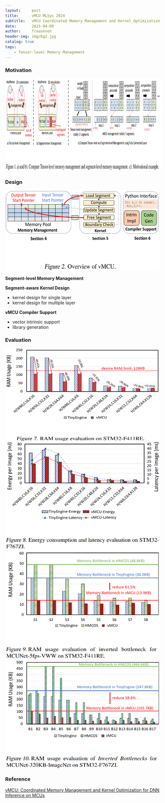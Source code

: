 ```yaml
---
layout:     post
title:      vMCU MLSys 2024
subtitle:   vMCU Coordinated Memory Management and Kernel Optimization for DNN Inference on MCUs
date:       2025-04-09
author:     Treaseven
header-img: img/bg2.jpg
catalog: true
tags:
    - Tensor-level Memory Management
---
```


### Motivation

<img width="1000" height="300" src="../img/post-vmcu-example.png"/>


### Design

<img width="500" height="260" src="../img/post-vmcu.png"/>

**Segment-level Memory Management**

**Segment-aware Kernel Design**
- kernel design for single layer
- kernel design for multiple layer

**vMCU Compiler Support**
- vector intrinsic support
- library generation

### Evaluation

<img width="500" height="300" src="../img/post-vmcu-ram-usage.png"/>


<img width="500" height="350" src="../img/post-vmcu-energy-consumption.png"/>


<img width="500" height="350" src="../img/post-vmcu-bottleneck.png"/>


<img width="500" height="350" src="../img/post-vmcu-inverted-bottlenecks.png"/>


### Reference
[vMCU: Coordinated Memory Management and Kernel Optimization for DNN Inference on MCUs](https://sizezheng.github.io/files/vMCU.pdf)